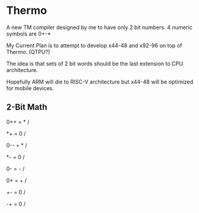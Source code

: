 # Thermo

A new TM compiler designed by me to have only 2 bit numbers. 4 numeric symbols are 0+-*

My Current Plan is to attempt to develop x44-48 and x92-96 on top of Thermo. (QTPU?)

The idea is that sets of 2 bit words should be the last extension to CPU architecture.

Hopefully ARM will die to RISC-V architecture but x44-48 will be optimized for mobile devices.

## 2-Bit Math

0++ = * /

*+ = 0 / 

0-- = * / 

*- = 0 / 

0- = - / 

0+ = + / 

+- = 0 / 

-+ = 0 /
